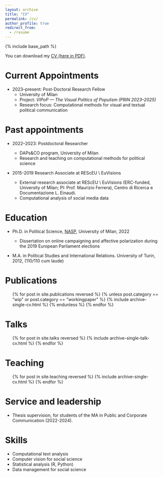 ```yaml
---
layout: archive
title: "CV"
permalink: /cv/
author_profile: true
redirect_from:
  - /resume
---
```


{% include base_path %}

You can download my [CV (here in PDF)](/files/Giovanni_Pagano_CV.pdf).


Current Appointments
======
* 2023–present: Post-Doctoral Research Fellow  
  * University of Milan  
  * Project: *VIPoP — The Visual Politics of Populism (PRIN 2023–2025)*  
  * Research focus: Computational methods for visual and textual political communication  


Past appointments
======

* 2022–2023: Postdoctoral Researcher  
  * DAPs&CO program, University of Milan  
  * Research and teaching on computational methods for political science  

* 2015-2019 Research Associate at REScEU \ EuVisions
  * External research associate at REScEU \ EuVisions (ERC-funded, University of Milan; PI: Prof. Maurizio Ferrera), Centro di Ricerca e Documentazione L. Einaudi.
  * Computational analysis of social media data  


Education
======
* Ph.D. in Political Science, [NASP](https://www.nasp.eu/training/phd-programmes/pols.html), University of Milan, 2022  
  * Dissertation on online campaigning and affective polarization during the 2019 European Parliament elections  

* M.A. in Political Studies and International Relations. University of Turin, 2012, (110/110 cum laude)


Publications
======
<ul>
{% for post in site.publications reversed %}
  {% unless post.category == "wip" or post.category == "workingpaper" %}
    {% include archive-single-cv.html %}
  {% endunless %}
{% endfor %}
</ul>


Talks
======
<ul>{% for post in site.talks reversed %}
  {% include archive-single-talk-cv.html %}
{% endfor %}</ul>


Teaching
======
<ul>{% for post in site.teaching reversed %}
  {% include archive-single-cv.html %}
{% endfor %}</ul>


Service and leadership
======
 * Thesis supervision, for students of the MA in Public and Corporate Communication (2022-2024). 


Skills
======
* Computational text analysis
* Computer vision for social science
* Statistical analysis (R, Python)
* Data management for social science
